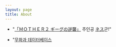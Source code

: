 ```yaml
---
layout: page
title: About
---
```


 - "<a href='https://www.nintendo.co.jp/n02/shvc/mb/index.html'>「ＭＯＴＨＥＲ２ ギーグの逆襲」</a> 주인공 <a href='https://www.nintendo.co.jp/n08/a2uj/mother2/hero/index.html'>ネス</a>군!"

 - "<a href='http://figs4fun.com/Varieties.html'>무화과 데이터베이스</a>
